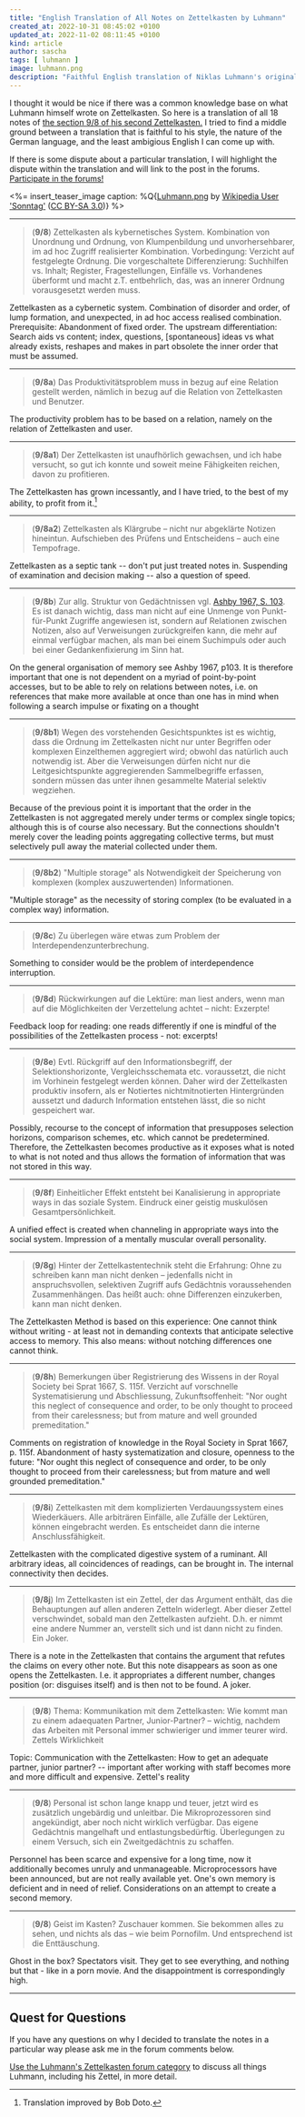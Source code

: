 ```yaml
---
title: "English Translation of All Notes on Zettelkasten by Luhmann"
created_at: 2022-10-31 08:45:02 +0100
updated_at: 2022-11-02 08:11:45 +0100
kind: article
author: sascha
tags: [ luhmann ]
image: luhmann.png
description: "Faithful English translation of Niklas Luhmann's original notes on Zettelkasten."
---
```


I thought it would be nice if there was a common knowledge base on what Luhmann himself wrote on Zettelkasten. So here is a translation of all 18 notes of [the section 9/8 of his second Zettelkasten.](https://niklas-luhmann-archiv.de/bestand/zettelkasten/zettel/ZK_2_NB_9-8_V) I tried to find a middle ground between a translation that is faithful to his style, the nature of the German language, and the least ambigious English I can come up with.

If there is some dispute about a particular translation, I will highlight the dispute within the translation and will link to the post in the forums. [Participate in the forums!][luh-forum]

<%= insert_teaser_image caption: %Q{<a href="https://commons.wikimedia.org/w/index.php?curid=4529831">Luhmann.png</a> by <a href="//commons.wikimedia.org/w/index.php?title=User:Sonntag&amp;amp;action=edit&amp;amp;redlink=1" class="new">Wikipedia User 'Sonntag'</a> (<a href="https://creativecommons.org/licenses/by-sa/3.0" title="Creative Commons Attribution-Share Alike 3.0">CC BY-SA 3.0</a>)} %>

-----

> (<b>9/8</b>) Zettelkasten als kybernetisches System. Kombination von Unordnung und Ordnung, von Klumpenbildung und unvorhersehbarer, im ad hoc Zugriff realisierter Kombination. Vorbedingung: Verzicht auf festgelegte Ordnung. Die vorgeschaltete Differenzierung: Suchhilfen vs. Inhalt; Register, Fragestellungen, Einfälle vs. Vorhandenes überformt und macht z.T. entbehrlich, das, was an innerer Ordnung vorausgesetzt werden muss.

Zettelkasten as a cybernetic system. Combination of disorder and order, of lump formation, and unexpected, in ad hoc access realised combination. Prerequisite: Abandonment of fixed order. The upstream differentiation: Search aids vs content; index, questions, [spontaneous] ideas vs what already exists, reshapes and makes in part obsolete the inner order that must be assumed.

-----

> (<b>9/8a</b>) Das Produktivitätsproblem muss in bezug auf eine Relation gestellt werden, nämlich in bezug auf die Relation von Zettelkasten und Benutzer.

The productivity problem has to be based on a relation, namely on the relation of Zettelkasten and user.

-----

> (<b>9/8a1</b>) Der Zettelkasten ist unaufhörlich gewachsen, und ich habe versucht, so gut ich konnte und soweit meine Fähigkeiten reichen, davon zu profitieren.

The Zettelkasten has grown incessantly, and I have tried, to the best of my ability, to profit from it.[^bobdoto]

[^bobdoto]: Translation improved by Bob Doto.

-----

> (<b>9/8a2</b>) Zettelkasten als Klärgrube – nicht nur abgeklärte Notizen hineintun. Aufschieben des Prüfens und Entscheidens – auch eine Tempofrage.

Zettelkasten as a septic tank -- don't put just treated notes in. Suspending of examination and decision making -- also a question of speed.

-----

> (<b>9/8b</b>) Zur allg. Struktur von Gedächtnissen vgl. [Ashby 1967, S. 103](https://niklas-luhmann-archiv.de/bestand/literatur/item/ashby_1967_brain). Es ist danach wichtig, dass man nicht auf eine Unmenge von Punkt-für-Punkt Zugriffe angewiesen ist, sondern auf Relationen zwischen Notizen, also auf Verweisungen zurückgreifen kann, die mehr auf einmal verfügbar machen, als man bei einem Suchimpuls oder auch bei einer Gedankenfixierung im Sinn hat.

On the general organisation of memory see Ashby 1967, p103. It is therefore important that one is not dependent on a myriad of point-by-point accesses, but to be able to rely on relations between notes, i.e. on references that make more available at once than one has in mind when following a search impulse or fixating on a thought

-----

> (<b>9/8b1</b>) Wegen des vorstehenden Gesichtspunktes ist es wichtig, dass die Ordnung im Zettelkasten nicht nur unter Begriffen oder komplexen Einzelthemen aggregiert wird; obwohl das natürlich auch notwendig ist. Aber die Verweisungen dürfen nicht nur die Leitgesichtspunkte aggregierenden Sammelbegriffe erfassen, sondern müssen das unter ihnen gesammelte Material selektiv wegziehen.

Because of the previous point it is important that the order in the Zettelkasten is not aggregated merely under terms or complex single topics; although this is of course also necessary. But the connections shouldn't merely cover the leading points aggregating collective terms, but must selectively pull away the material collected under them.

-----

> (<b>9/8b2</b>) "Multiple storage" als Notwendigkeit der Speicherung von komplexen (komplex auszuwertenden) Informationen.

"Multiple storage" as the necessity of storing complex (to be evaluated in a complex way) information.

-----

> (<b>9/8c</b>) Zu überlegen wäre etwas zum Problem der Interdependenzunterbrechung.

Something to consider would be the problem of interdependence interruption.

-----

> (<b>9/8d</b>) Rückwirkungen auf die Lektüre: man liest anders, wenn man auf die Möglichkeiten der Verzettelung achtet – nicht: Exzerpte!

Feedback loop for reading: one reads differently if one is mindful of the possibilities of the Zettelkasten process - not: excerpts!

-----

> (<b>9/8e</b>) Evtl. Rückgriff auf den Informationsbegriff, der Selektionshorizonte, Vergleichsschemata etc. voraussetzt, die nicht im Vorhinein festgelegt werden können. Daher wird der Zettelkasten produktiv insofern, als er Notiertes nichtmitnotierten Hintergründen aussetzt und dadurch Information entstehen lässt, die so nicht gespeichert war.

Possibly, recourse to the concept of information that presupposes selection horizons, comparison schemes, etc. which cannot be predetermined. Therefore, the Zettelkasten becomes productive as it exposes what is noted to what is not noted and thus allows the formation of information that was not stored in this way.

-----

> (<b>9/8f</b>) Einheitlicher Effekt entsteht bei Kanalisierung in appropriate ways in das soziale System. Eindruck einer geistig muskulösen Gesamtpersönlichkeit.

A unified effect is created when channeling in appropriate ways into the social system. Impression of a mentally muscular overall personality.

-----

> (<b>9/8g</b>) Hinter der Zettelkastentechnik steht die Erfahrung: Ohne zu schreiben kann man nicht denken – jedenfalls nicht in anspruchsvollen, selektiven Zugriff aufs Gedächtnis voraussehenden Zusammenhängen. Das heißt auch: ohne Differenzen einzukerben, kann man nicht denken.

The Zettelkasten Method is based on this experience: One cannot think without writing - at least not in demanding contexts that anticipate selective access to memory. This also means: without notching differences one cannot think.

-----

> (<b>9/8h</b>) Bemerkungen über Registrierung des Wissens in der Royal Society bei Sprat 1667, S. 115f. Verzicht auf vorschnelle Systematisierung und Abschliessung, Zukunftsoffenheit: "Nor ought this neglect of consequence and order, to be only thought to proceed from their carelessness; but from mature and well grounded premeditation."

Comments on registration of knowledge in the Royal Society in Sprat 1667, p. 115f. Abandonment of hasty systematization and closure, openness to the future: "Nor ought this neglect of consequence and order, to be only thought to proceed from their carelessness; but from mature and well grounded premeditation."

-----

> (<b>9/8i</b>) Zettelkasten mit dem komplizierten Verdauungssystem eines Wiederkäuers. Alle arbiträren Einfälle, alle Zufälle der Lektüren, können eingebracht werden. Es entscheidet dann die interne Anschlussfähigkeit.

Zettelkasten with the complicated digestive system of a ruminant. All arbitrary ideas, all coincidences of readings, can be brought in. The internal connectivity then decides.

-----

> (<b>9/8j</b>) Im Zettelkasten ist ein Zettel, der das Argument enthält, das die Behauptungen auf allen anderen Zetteln widerlegt. Aber dieser Zettel verschwindet, sobald man den Zettelkasten aufzieht. D.h. er nimmt eine andere Nummer an, verstellt sich und ist dann nicht zu finden. Ein Joker.

There is a note in the Zettelkasten that contains the argument that refutes the claims on every other note. But this note disappears as soon as one opens the Zettelkasten. I.e. it appropriates a different number, changes position (or: disguises itself) and is then not to be found. A joker.

-----

> (<b>9/8</b>) Thema: Kommunikation mit dem Zettelkasten: Wie kommt man zu einem adaequaten Partner, Junior-Partner? – wichtig, nachdem das Arbeiten mit Personal immer schwieriger und immer teurer wird. Zettels Wirklichkeit

Topic: Communication with the Zettelkasten: How to get an adequate partner, junior partner? -- important after working with staff becomes more and more difficult and expensive. Zettel's reality

-----

> (<b>9/8</b>) Personal ist schon lange knapp und teuer, jetzt wird es zusätzlich ungebärdig und unleitbar. Die Mikroprozessoren sind angekündigt, aber noch nicht wirklich verfügbar. Das eigene Gedächtnis mangelhaft und entlastungsbedürftig. Überlegungen zu einem Versuch, sich ein Zweitgedächtnis zu schaffen.

Personnel has been scarce and expensive for a long time, now it additionally becomes unruly and unmanageable. Microprocessors have been announced, but are not really available yet. One's own memory is deficient and in need of relief. Considerations on an attempt to create a second memory.

-----

> (<b>9/8</b>) Geist im Kasten? Zuschauer kommen. Sie bekommen alles zu sehen, und nichts als das – wie beim Pornofilm. Und entsprechend ist die Enttäuschung.

Ghost in the box? Spectators visit. They get to see everything, and nothing but that - like in a porn movie. And the disappointment is correspondingly high.

-----

## Quest for Questions

If you have any questions on why I decided to translate the notes in a particular way please ask me in the forum comments below.

[Use the Luhmann's Zettelkasten forum category][luh-forum] to discuss all things Luhmann, including his Zettel, in more detail.

[luh-forum]: https://forum.zettelkasten.de/categories/project%3A-luhmann-s-zettelkasten
